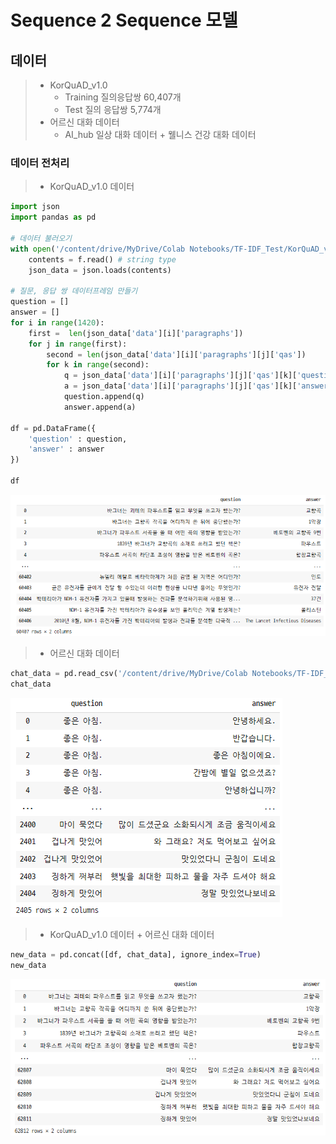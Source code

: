 # Sequence 2 Sequence 모델



## 데이터

> - KorQuAD_v1.0
>   - Training 질의응답쌍 60,407개
>   - Test 질의 응답쌍 5,774개
> - 어르신 대화 데이터
>   - AI_hub 일상 대화 데이터 + 웰니스 건강 대화 데이터



### 데이터 전처리

> - KorQuAD_v1.0 데이터

```python
import json
import pandas as pd

# 데이터 불러오기
with open('/content/drive/MyDrive/Colab Notebooks/TF-IDF_Test/KorQuAD_v1.0_train.json', 'r', encoding='utf8') as f :
    contents = f.read() # string type
    json_data = json.loads(contents)

# 질문, 응답 쌍 데이터프레임 만들기
question = []
answer = []
for i in range(1420):
    first =  len(json_data['data'][i]['paragraphs'])
    for j in range(first):
        second = len(json_data['data'][i]['paragraphs'][j]['qas'])
        for k in range(second):
            q = json_data['data'][i]['paragraphs'][j]['qas'][k]['question']
            a = json_data['data'][i]['paragraphs'][j]['qas'][k]['answers'][0]['text']
            question.append(q)
            answer.append(a)
            
df = pd.DataFrame({
    'question' : question,
    'answer' : answer
})

df      
```

![image-20210615204631981](md-images/image-20210615204631981.png)



> - 어르신 대화 데이터

```python
chat_data = pd.read_csv('/content/drive/MyDrive/Colab Notebooks/TF-IDF_Test/new_chat_data.csv', encoding='utf8')
chat_data
```

![image-20210615210601967](md-images/image-20210615210601967.png)



> - KorQuAD_v1.0 데이터 + 어르신 대화 데이터

```python
new_data = pd.concat([df, chat_data], ignore_index=True)
new_data
```

![image-20210615210932429](md-images/image-20210615210932429.png)


